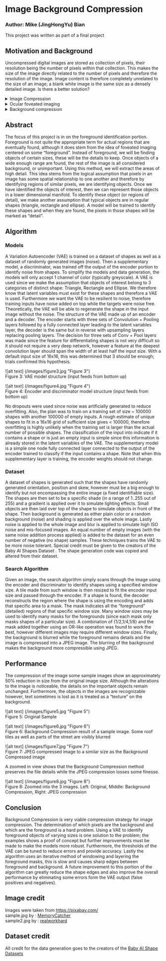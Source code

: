 # Image Background Compression

### Author: Mike (JingHongYu) Bian

This project was written as part of a final project

## Motivation and Background

Uncompressed digital images are stored as collection of pixels, their resolution being the number of pixels within that collection. This makes the size of the image directly related to the number of pixels and therefore the resolution of the image. Image content is therefore completely unrelated to the size of an image; a blank white image is the same size as a densely detailed image. Is there a better solution?

<details>
    <summary>Image Compression</summary>
The JPEG (Joint Photographic Experts Group) standard is a lossy compression algorithm that provides one solution to this problem. Simply, it relies on the 2D Discrete Cosine Transform to deconstruct the image into the frequency domain and then compresses the image in the frequency domain. With more detail in the image, the more information is stored within the frequency domain, and therefore less compression can be done and the larger the file. For a blank white picture on the other hand, the information can be stored in the very low frequency range and therefore can be greatly compressed and the file is much smaller.
![alt text] (/images/figure1.jpg "Figure 1") \
Figure 1: Two JPEG images: Blank (left) only has size 1.27KB while Random (left) has size 22.5KB
</details>

<details>
    <summary>Ocular foveated imaging</summary>
The human eye (and many other animals) uses an imaging technique to also increase resolution of an incoming image without necessarily having to support such a high resolution. The light receptors in an eye is not evenly distributed, instead the receptors are more densely packed in the middle, called the fovea. This means the perceived image is very clear in the middle but low resolution the further out from the center, this is called foveated imaging. A simple demonstration of this phenomenon it to hold a book at arm’s length and close one eye, place a thumb on the page and with the open eye, stare directly at your thumb and try to read the words on the page with your peripheral vision.
A simple estimate of the number of light receptors in a human eye gives us an approximation of 5 million receptors, translating to a 5 megapixel resolution. However, using a foveated imaging technique and moving one’s to translate the center of the image, the human eye mimics a resolution of 576 megapixels .
![alt text] (/images/figure2.jpg "Figure 2") \
Figure 2: Rendered simulation of foveated imagining. The center remains very highly detailed while the peripherals are blurred.
</details>

<details>
    <summary>Background compression</summary>
The foveated imaging technique relies on a central point of focus at all times. With rotatable eye humans can rely on this ability to maximize resolution, however this does not work for still images. Still images often times have off center regions of interest (foreground objects) therefore we cannot use centered foveated imaging on still images.
If we had the ability to locate the regions of interest (the foreground objects), then we can compress the unimportant background while maintaining the detail of the important foreground areas. This compression method can be overlapped on to the JPEG compression algorithm to provide the most compact compression without sacrificing the details in the image.
</details>

## Abstract

The focus of this project is in on the foreground identification portion. Foreground is not quite the appropriate term for actual regions that are eventually found, although it does stem from the idea of foveated imaging centered on some “foreground”. Instead of foreground, we will be finding objects of certain sizes, these will be the details to keep. Once objects of a wide enough range are found, the rest of the image is all considered background, or unimportant. Using this method, we will extract the areas of high detail.
This idea stems from the logical assumption that pixels in an image has some spatial relationship to one another and therefore by identifying regions of similar pixels, we are identifying objects. Once we have identified the objects of interest, then we can represent those objects in a lower dimensional manifold.
To identify these object (or regions of detail), we make another assumption that typical objects are in regular shapes (triangle, rectangle and ellipse). A model will be trained to identify these shapes and when they are found, the pixels in those shapes will be marked as “detail”.

## Algorithm

### Models

A Variation Autoencoder  (VAE) is trained on a dataset of shapes as well as a dataset of randomly generated images (noise). Then a supplementary model, a discriminator, was trained off the output of the encoder portion to identify noise from shapes. To simplify the models and data generation, the models will only accept 1 channel of color (typically greyscale).
A VAE is used since we make the assumption that objects of interest belong to 3 categories of distinct shape: Triangle, Rectangle and Ellipse. We therefore know that latent variables must exist for these shapes and therefore a VAE is used. Furthermore we want the VAE to be resilient to noise, therefore training inputs have noise added on top while the targets were noise free. Theoretically, the VAE will be able to regenerate the shape in the input image without the noise. 
The structure of the VAE made up of an encoder and a decoder. The encoder starts with three sets of Convolution + Pooling layers followed by a fully connected layer leading to the latent variables layer, the decoder is the same but in reverse with upsampling layers replacing pooling layers. The decision for three sets of Conv + Pool layers was made since the feature for differentiating shapes is not very difficult so it should not require a very deep network, however a feature at the deepest convolution layer should span the width of at least half the input size. With a default input size of 16x16, this was determined that 3 should be enough; trials confirmed this hypothesis.

![alt text] (/images/figure3.jpg "Figure 3") \
Figure 3: VAE model structure (input feeds from bottom up)

![alt text] (/images/figure4.jpg "Figure 4") \
Figure 4: Encoder and discriminator model structure (input feeds from bottom up)

No dropouts were used since noise was artificially generated to reduce overfitting. Also, the plan was to train on a training set of size ~ 100000 shapes with another 100000 of empty inputs. A rough estimate of unique shapes to fit in a 16x16 grid of sufficient size gives < 100000, therefore overfitting is highly unlikely when the training set is larger than the actual number of possible shapes.
The classification of the input into indicate if it contains a shape or is just an empty input is simple since this information is already stored in the latent variables of the VAE. The supplementary model is a simple one node fully connected layer connected to the output of the encoder trained to classify if the input contains a shape. Note that when this supplementary layer is training, the encoder weights should not change.

### Dataset

A dataset of shapes is generated such that the shapes have randomly generated orientation, position and skew, however must be a big enough to identify but not encompassing the entire image (a fixed identifiable size). The shapes are then set to be a specific shade (in a range of 1..255 out of 255) and a gradient is applied over it to simulate lighting effects. Small objects are then laid over top of the shape to simulate objects in front of the shape. Then background is generated as either plain color or a random background (noise) and shading is applied over the whole image. Lastly noise is applied to the whole image and blur is applied to simulate high ISO noise and mis-focused images. An equal number of empty images (with the same noise addition process applied) is added to the dataset for an even number of negative (no shape) samples. These techniques trains the VAE to be more noise tolerant. 
Special credit must be given to the creators  of the Baby AI Shapes Dataset . The shape generation code was copied and altered from their dataset. 

### Search Algorithm

Given an image, the search algorithm simply scans through the image using the encoder and discriminator to identify shapes using a specified window size. A tile made from such window is then resized to fit the encoder input size and passed through the encoder. If a shape is found, the decoder reconstructs the region where the shape is using the encoding and adds that specific area to a mask. The mask indicates all the “foreground” (detailed) regions of that specific window size.
Many window sizes may be used to identify many masks for the foregrounds (since each mask only masks shapes of a particular size). A combination of {1/2,1/4,1/8}  and the mask added together using an OR-like operation was found to work the best, however different images may require different window sizes. Finally, the background is blurred while the foreground remains details and the image is compressed into a JPEG image. The blurring of the background makes the background more compressible using JPEG.

## Performance

The compression of the image some sample images show an approximately 50% reduction in size from the original image size. Although the alterations to the image is noticeable, the details on the important objects remain unchanged. Furthermore, the objects in the images are recognizable however, text sometimes is lost as it is treated as a “texture” on the background.

![alt text] (/images/figure5.jpg "Figure 5") \
Figure 5: Original Sample

![alt text] (/images/figure6.jpg "Figure 6") \
Figure 6: Background Compression result of a sample image. Some roof tiles as well as parts of the street are visibly blurred

![alt text] (/images/figure7.jpg "Figure 7") \
Figure 7: JPEG compressed image to a similar size as the Background Compressed image

A zoomed in view shows that the Background Compression method preserves the file details while the JPEG compression losses some finesse.

![alt text] (/images/figure8.jpg "Figure 8") \
Figure 8: Zoomed into the 3 images. Left: Original, Middle: Background Compression, Right: JPEG compression

## Conclusion

Background Compression is very viable compression strategy for image compression. The determination of which pixels are the background and which are the foreground is a hard problem. Using a VAE to identify foreground objects of varying sizes is one solution to the problem; the examples shows a proof of concept but further improvements must be made to make the models more robust. Furthermore, the thresholds of the VAE can be tuned to reduce errors and provide accuracy. Lastly the algorithm uses an iterative method of windowing and layering the foreground masks, this is slow and causes sharp edges between foreground and background. A future improvement to this portion of the algorithm can greatly reduce the shape edges and also improve the overall performance by eliminating some errors form the VAE output (false positives and negatives).

## Image credit

Images were taken from https://pixabay.com/ \
sample.jpg by : [MemoryCatcher](https://pixabay.com/photo-3317984/)\
sample2.jpg by : [realworkhard](https://pixabay.com/photo-190432/)

## Dataset credit

All credit for the data generation goes to the creators of the [Baby AI Shape Datasets](http://www.iro.umontreal.ca/~lisa/twiki/bin/view.cgi/Public/BabyAIShapesDatasets)
